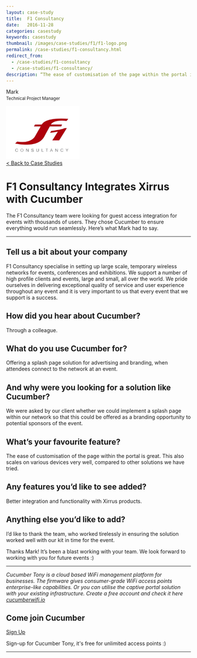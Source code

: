```yaml
---
layout: case-study
title:  F1 Consultancy
date:   2016-11-28
categories: casestudy
keywords: casestudy
thumbnail: /images/case-studies/f1/f1-logo.png
permalink: /case-studies/f1-consultancy.html
redirect_from:
  - /case-studies/f1-consultancy
  - /case-studies/f1-consultancy/
description: “The ease of customisation of the page within the portal is great. This also scales on various devices very well, compared to other solutions we have tried.”
---
```


<div class="mdl-grid">
<div class="case-study-side mdl-cell mdl-cell--3-col mdl-cell--8-col-tablet mdl-cell--4-col-phone mdl-typography--text-center mdl-shadow--4dp">
<!-- <img class="cs-portrait text-center" src="/images/case-studies/n-share/rafael-mesquita.png" width="120px"> -->
<p>Mark<br><small>Technical Project Manager</small></p>
<img src="/images/case-studies/f1/f1-logo.png" width="200px">
</div>

<div class="case-study-post mdl-cell mdl-cell--9-col mdl-shadow--4dp">
<a href="/community/showcase/">< Back to Case Studies</a>
<h1>F1 Consultancy Integrates Xirrus with Cucumber</h1>
<p>The F1 Consultancy team were looking for guest access integration for events with thousands of users. They chose Cucumber to ensure everything would run seamlessly. Here’s what Mark had to say.</p>

<hr>

<h2>Tell us a bit about your company</h2>

<p>F1 Consultancy specialise in setting up large scale, temporary wireless networks for events, conferences and exhibitions. We support a number of high profile clients and events, large and small, all over the world. We pride ourselves in delivering exceptional quality of service and user experience throughout any event and it is very important to us that every event that we support is a success.</p>

<h2>How did you hear about Cucumber?</h2>

<p>Through a colleague.</p>

<h2>What do you use Cucumber for?</h2>

<p>Offering a splash page solution for advertising and branding, when attendees connect to the network at an event.</p>

<h2>And why were you looking for a solution like Cucumber?</h2>

<p>We were asked by our client whether we could implement a splash page within our network so that this could be offered as a branding opportunity to potential sponsors of the event.</p>

<h2>What’s your favourite feature?</h2>

<p>The ease of customisation of the page within the portal is great. This also scales on various devices very well, compared to other solutions we have tried.</p>

<h2>Any features you’d like to see added?</h2>

<p>Better integration and functionality with Xirrus products.</p>

<h2>Anything else you’d like to add?</h2>

<p>I’d like to thank the team, who worked tirelessly in ensuring the solution worked well with our kit in time for the event.</p>

<p>Thanks Mark! It’s been a blast working with your team. We look forward to working with you for future events :)</p>

<hr>

<div class="mdl-typography--text-center">
<p><i>Cucumber Tony is a cloud based WiFi management platform for businesses. The firmware gives consumer-grade WiFi access points enterprise-like capabilities. Or you can utilise the captive portal solution with your existing infrastructure. Create a free account and check it here <a href="https://cucumberwifi.io">cucumberwifi.io</a></i></p>
<div class="text-center">
<h2>Come join Cucumber</h2>
<a href="https://my.ctapp.io/#/create" class="button success dst">Sign Up</a><br>
<p>Sign-up for Cucumber Tony, it's free for unlimited access points :)</p>
</div>
<hr>
</div>
</div>
</div>
